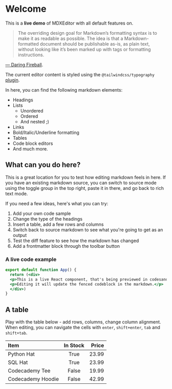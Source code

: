 # Welcome

This is a **live demo** of MDXEditor with all default features on.

> The overriding design goal for Markdown’s formatting syntax is to make it as readable as possible.
> The idea is that a Markdown-formatted document should be publishable as-is, as plain text,
> without looking like it’s been marked up with tags or formatting instructions.

[— Daring Fireball](https://daringfireball.net/projects/markdown/).

The current editor content is styled using the `@tailwindcss/typography` [plugin](https://tailwindcss.com/docs/typography-plugin).

In here, you can find the following markdown elements:

* Headings
* Lists
  * Unordered
  * Ordered
  * And nested ;)
* Links
* Bold/Italic/Underline formatting
* Tables
* Code block editors
* And much more.

## What can you do here?

This is a great location for you to test how editing markdown feels in here. If you have an existing markdown source, you can switch to source mode using the toggle group in the top right, paste it in there, and go back to rich text mode.

If you need a few ideas, here's what you can try:

1. Add your own code sample
2. Change the type of the headings
3. Insert a table, add a few rows and columns
4. Switch back to source markdown to see what you're going to get as an output
5. Test the diff feature to see how the markdown has changed
6. Add a frontmatter block through the toolbar button

### A live code example

```jsx live
export default function App() {
  return (<div>
  <p>This is a live React component, that's being previewed in codesandbox. </p>
  <p>Editing it will update the fenced codeblock in the markdown.</p>
  </div>)
}
```

## A table

Play with the table below - add rows, columns, change column alignment. When editing, 
you can navigate the cells with `enter`, `shift+enter`, `tab` and `shift+tab`.

| Item              | In Stock | Price |
| :---------------- | :------: | ----: |
| Python Hat        |   True   | 23.99 |
| SQL Hat           |   True   | 23.99 |
| Codecademy Tee    |  False   | 19.99 |
| Codecademy Hoodie |  False   | 42.99 |
